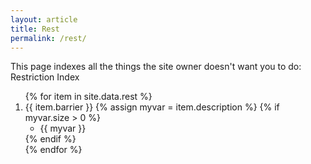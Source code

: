 ```yaml
---
layout: article
title: Rest
permalink: /rest/
---
```


This page indexes all the things the site owner doesn't want you to do: Restriction Index

<ol>
{% for item in site.data.rest %}
  <li>
      {{ item.barrier }}
{% assign myvar = item.description %}
{% if myvar.size > 0 %}
<ul>
      <li> {{ myvar }} </li>
</ul>
{% endif %}
  </li>
{% endfor %}
</ol>


